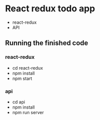 # React redux todo app

- react-redux
- API

## Running the finished code

### react-redux
- cd react-redux
- npm install
- npm start

### api
- cd api
- npm install
- npm run server

